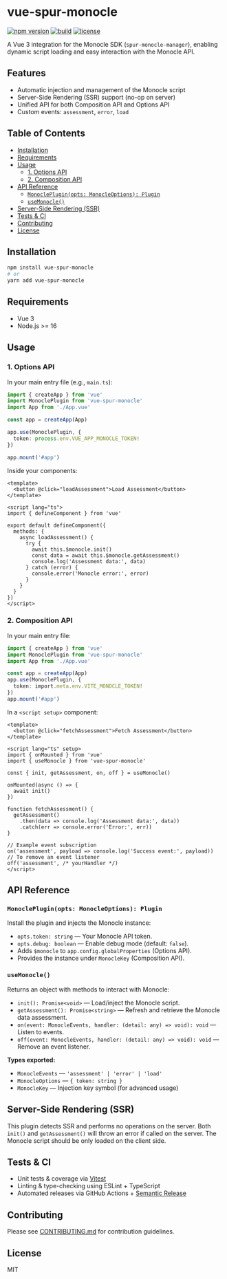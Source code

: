 # vue-spur-monocle

[![npm version](https://img.shields.io/npm/v/vue-spur-monocle.svg)](https://www.npmjs.com/package/vue-spur-monocle) [![build](https://img.shields.io/github/actions/workflow/status/Xavier4492/vue-spur-monocle/ci.yml?branch=main)](https://github.com/Xavier4492/vue-spur-monocle/actions) [![license](https://img.shields.io/npm/l/vue-spur-monocle.svg)](LICENSE)

A Vue 3 integration for the Monocle SDK (`spur-monocle-manager`), enabling dynamic script loading and easy interaction with the Monocle API.

## Features

* Automatic injection and management of the Monocle script
* Server-Side Rendering (SSR) support (no-op on server)
* Unified API for both Composition API and Options API
* Custom events: `assessment`, `error`, `load`

## Table of Contents

* [Installation](#installation)
* [Requirements](#requirements)
* [Usage](#usage)
  * [1. Options API](#1-options-api)
  * [2. Composition API](#2-composition-api)
* [API Reference](#api-reference)
  * [`MonoclePlugin(opts: MonocleOptions): Plugin`](#monoclepluginopts-monocleoptions-plugin)
  * [`useMonocle()`](#usemonocle)
* [Server-Side Rendering (SSR)](#server-side-rendering-ssr)
* [Tests & CI](#tests--ci)
* [Contributing](#contributing)
* [License](#license)

## Installation

```bash
npm install vue-spur-monocle
# or
yarn add vue-spur-monocle
```

## Requirements

* Vue 3
* Node.js >= 16

## Usage

### 1. Options API

In your main entry file (e.g., `main.ts`):

```ts
import { createApp } from 'vue'
import MonoclePlugin from 'vue-spur-monocle'
import App from './App.vue'

const app = createApp(App)

app.use(MonoclePlugin, {
  token: process.env.VUE_APP_MONOCLE_TOKEN!
})

app.mount('#app')
```

Inside your components:

```vue
<template>
  <button @click="loadAssessment">Load Assessment</button>
</template>

<script lang="ts">
import { defineComponent } from 'vue'

export default defineComponent({
  methods: {
    async loadAssessment() {
      try {
        await this.$monocle.init()
        const data = await this.$monocle.getAssessment()
        console.log('Assessment data:', data)
      } catch (error) {
        console.error('Monocle error:', error)
      }
    }
  }
})
</script>
```

### 2. Composition API

In your main entry file:

```ts
import { createApp } from 'vue'
import MonoclePlugin from 'vue-spur-monocle'
import App from './App.vue'

const app = createApp(App)
app.use(MonoclePlugin, {
  token: import.meta.env.VITE_MONOCLE_TOKEN!
})
app.mount('#app')
```

In a `<script setup>` component:

```vue
<template>
  <button @click="fetchAssessment">Fetch Assessment</button>
</template>

<script lang="ts" setup>
import { onMounted } from 'vue'
import { useMonocle } from 'vue-spur-monocle'

const { init, getAssessment, on, off } = useMonocle()

onMounted(async () => {
  await init()
})

function fetchAssessment() {
  getAssessment()
    .then(data => console.log('Assessment data:', data))
    .catch(err => console.error('Error:', err))
}

// Example event subscription
on('assessment', payload => console.log('Success event:', payload))
// To remove an event listener
off('assessment', /* yourHandler */)
</script>
```

## API Reference

### `MonoclePlugin(opts: MonocleOptions): Plugin`

Install the plugin and injects the Monocle instance:

* `opts.token: string` — Your Monocle API token.
* `opts.debug: boolean` — Enable debug mode (default: `false`).
* Adds `$monocle` to `app.config.globalProperties` (Options API).
* Provides the instance under `MonocleKey` (Composition API).

### `useMonocle()`

Returns an object with methods to interact with Monocle:

* `init(): Promise<void>` — Load/inject the Monocle script.
* `getAssessment(): Promise<string>` — Refresh and retrieve the Monocle data assessment.
* `on(event: MonocleEvents, handler: (detail: any) => void): void` — Listen to events.
* `off(event: MonocleEvents, handler: (detail: any) => void): void` — Remove an event listener.

**Types exported:**

* `MonocleEvents` — `'assessment' | 'error' | 'load'`
* `MonocleOptions` — `{ token: string }`
* `MonocleKey` — Injection key symbol (for advanced usage)

## Server-Side Rendering (SSR)

This plugin detects SSR and performs no operations on the server. Both `init()` and `getAssessment()` will throw an error if called on the server. The Monocle script should be only loaded on the client side.

## Tests & CI

* Unit tests & coverage via [Vitest](https://vitest.dev/)
* Linting & type-checking using ESLint + TypeScript
* Automated releases via GitHub Actions + [Semantic Release](https://semantic-release.gitbook.io/)

## Contributing

Please see [CONTRIBUTING.md](CONTRIBUTING.md) for contribution guidelines.

## License

MIT
